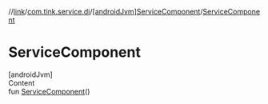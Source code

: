 //[link](../../index.md)/[com.tink.service.di](../index.md)/[[androidJvm]ServiceComponent](index.md)/[ServiceComponent](-service-component.md)



# ServiceComponent  
[androidJvm]  
Content  
fun [ServiceComponent](-service-component.md)()  



